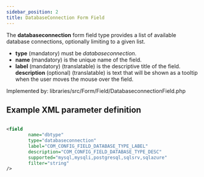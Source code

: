 ```yaml
---
sidebar_position: 2
title: DatabaseConnection Form Field
---
```



The **databaseconnection** form field type provides a list of available database connections, optionally limiting to a given list.

- **type** (mandatory) must be *databaseconnection*.
- **name** (mandatory) is the unique name of the field.
- **label** (mandatory) (translatable) is the descriptive title of the
  field.
  **description** (optional) (translatable) is text that will be shown
  as a tooltip when the user moves the mouse over the field.

Implemented by: libraries/src/Form/Field/DatabaseconnectionField.php

## Example XML parameter definition

```xml

<field
        name="dbtype" 
        type="databaseconnection"
        label="COM_CONFIG_FIELD_DATABASE_TYPE_LABEL"
        description="COM_CONFIG_FIELD_DATABASE_TYPE_DESC"
        supported="mysql,mysqli,postgresql,sqlsrv,sqlazure"
        filter="string"
/>
```